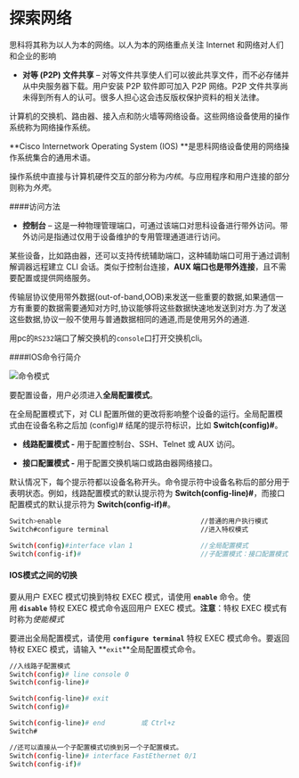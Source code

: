 # 探索网络

思科将其称为以人为本的网络。以人为本的网络重点关注 Internet 和网络对人们和企业的影响

- **对等 (P2P) 文件共享** – 对等文件共享使人们可以彼此共享文件，而不必存储并从中央服务器下载。用户安装 P2P 软件即可加入 P2P 网络。P2P 文件共享尚未得到所有人的认可。很多人担心这会违反版权保护资料的相关法律。

 

计算机的交换机、路由器、接入点和防火墙等网络设备。这些网络设备使用的操作系统称为网络操作系统。

**Cisco Internetwork Operating System (IOS) **是思科网络设备使用的网络操作系统集合的通用术语。

操作系统中直接与计算机硬件交互的部分称为*内核*。与应用程序和用户连接的部分则称为*外壳*。



####访问方法

- **控制台** – 这是一种物理管理端口，可通过该端口对思科设备进行带外访问。带外访问是指通过仅用于设备维护的专用管理通道进行访问。

某些设备，比如路由器，还可以支持传统辅助端口，这种辅助端口可用于通过调制解调器远程建立 CLI 会话。类似于控制台连接，**AUX 端口也是带外连接**，且不需要配置或提供网络服务。

传输层协议使用带外数据(out-of-band,OOB)来发送一些重要的数据,如果通信一方有重要的数据需要通知对方时,协议能够将这些数据快速地发送到对方.为了发送这些数据,协议一般不使用与普通数据相同的通道,而是使用另外的通道.



用pc的`RS232`端口了解交换机的`console`口打开交换机cli。



####IOS命令行简介

![命令模式](/home/gorkr/Documents/note/CCNA/CCNA1/命令模式.png)

要配置设备，用户必须进入**全局配置模式**。

在全局配置模式下，对 CLI 配置所做的更改将影响整个设备的运行。全局配置模式由在设备名称之后加 (config)# 结尾的提示符标识，比如 **Switch(config)#**。

- **线路配置模式 -** 用于配置控制台、SSH、Telnet 或 AUX 访问。

- **接口配置模式 -** 用于配置交换机端口或路由器网络接口。

默认情况下，每个提示符都以设备名称开头。命令提示符中设备名称后的部分用于表明状态。例如，线路配置模式的默认提示符为 **Switch(config-line)#**，而接口配置模式的默认提示符为 **Switch(config-if)#**。

```bash
Switch>enable                                   //普通的用户执行模式
Switch#configure terminal                       //进入特权模式

Switch(config)#interface vlan 1                 //全局配置模式
Switch(config-if)#                              //子配置模式：接口配置模式
```

#### IOS模式之间的切换

要从用户 EXEC 模式切换到特权 EXEC 模式，请使用 **`enable`** 命令。使用 **`disable`** 特权 EXEC 模式命令返回用户 EXEC 模式。**注意**：特权 EXEC 模式有时称为*使能模式*

要进出全局配置模式，请使用 **`configure terminal`** 特权 EXEC 模式命令。要返回特权 EXEC 模式，请输入 **`exit`**全局配置模式命令。

```bash
//入线路子配置模式
Switch(config)# line console 0
Switch(config-line)#

Switch(config-line)# exit
Switch(config)#

Switch(config-line)# end         或 Ctrl+z
Switch#

//还可以直接从一个子配置模式切换到另一个子配置模式。
Switch(config-line)# interface FastEthernet 0/1
Switch(config-if)#
```


